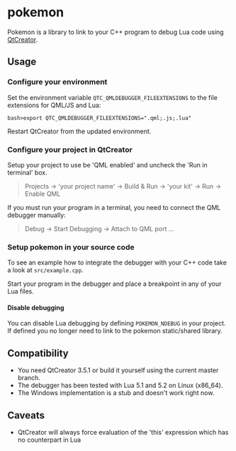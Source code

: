 # pokemon
Pokemon is a library to link to your C++ program to debug Lua code using 
[QtCreator](http://www.qt.io/ide/).


## Usage


### Configure your environment

Set the environment variable `QTC_QMLDEBUGGER_FILEEXTENSIONS` to the file
extensions for QML/JS and Lua:

```
bash>export QTC_QMLDEBUGGER_FILEEXTENSIONS=".qml;.js;.lua"
```

Restart QtCreator from the updated environment.


### Configure your project in QtCreator

Setup your project to use be 'QML enabled' and uncheck the 'Run in terminal' box. 

> Projects -> 'your project name' -> Build & Run -> 'your kit' -> Run -> Enable QML

If you must run your program in a terminal, you need to connect the QML
debugger manually:

> Debug -> Start Debugging -> Attach to QML port ...


### Setup pokemon in your source code
To see an example how to integrate the debugger with your C++ code take a 
look at `src/example.cpp`.

Start your program in the debugger and place a breakpoint in any of your
Lua files.


#### Disable debugging

You can disable Lua debugging by defining `POKEMON_NDEBUG` in your project.
If defined you no longer need to link to the pokemon static/shared library. 


## Compatibility

* You need QtCreator 3.5.1 or build it yourself using the current master branch.
* The debugger has been tested with Lua 5.1 and 5.2 on Linux (x86_64).
* The Windows implementation is a stub and doesn't work right now.


## Caveats
- QtCreator will always force evaluation of the 'this' expression which has no counterpart in Lua 
